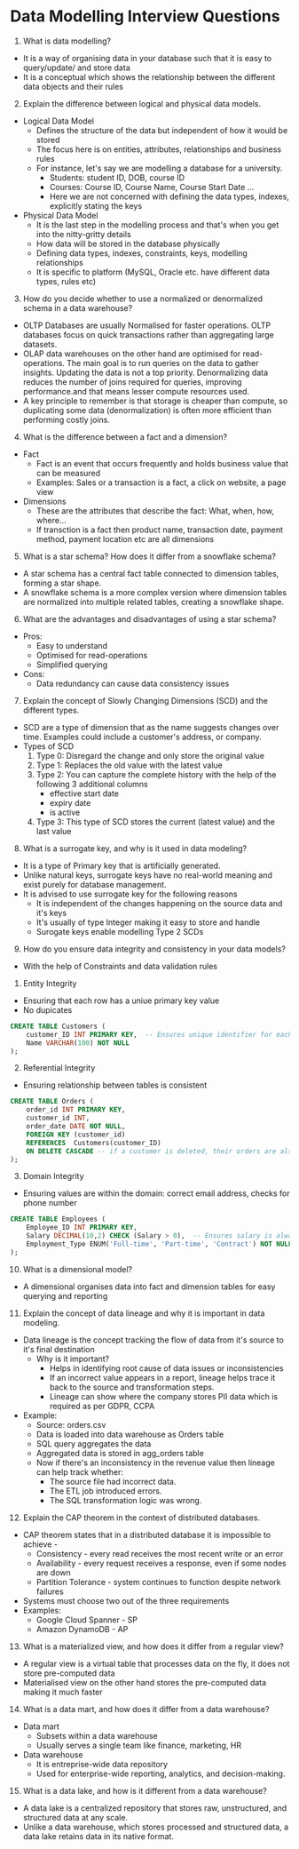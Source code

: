 # Data Modelling Interview Questions

1. What is data modelling?
- It is a way of organising data in your database such that it is easy to query/update/ and store data
- It is a conceptual which shows the relationship between the different data objects and their rules

2. Explain the difference between logical and physical data models.
- Logical Data Model
    - Defines the structure of the data but independent of how it would be stored
    - The focus here is on entities, attributes, relationships and business rules
    - For instance, let's say we are modelling a database for a university.
        - Students: student ID, DOB, course ID
        - Courses: Course ID, Course Name, Course Start Date ...
        - Here we are not concerned with defining the data types, indexes, explicitly stating the keys  
- Physical Data Model
    - It is the last step in the modelling process and that's when you get into the nitty-gritty details
    - How data will be stored in the database physically
    - Defining data types, indexes, constraints, keys, modelling relationships
    - It is specific to platform (MySQL, Oracle etc. have different data types, rules etc)   

3. How do you decide whether to use a normalized or denormalized schema in a data warehouse?
- OLTP Databases are usually Normalised for faster operations. OLTP databases focus on quick transactions rather than aggregating large datasets.
- OLAP data warehouses on the other hand are optimised for read-operations. The main goal is to run queries on the data to gather insights. Updating the data is not a top priority. Denormalizing data reduces the number of joins required for queries, improving performance.and that means lesser compute resources used. 
- A key principle to remember is that storage is cheaper than compute, so duplicating some data (denormalization) is often more efficient than performing costly joins.

4. What is the difference between a fact and a dimension?
- Fact
    - Fact is an event that occurs frequently and holds business value that can be measured
    - Examples: Sales or a transaction is a fact, a click on website, a page view
- Dimensions
    - These are the attributes that describe the fact: What, when, how, where...
    - If transction is a fact then product name, transaction date, payment method, payment location etc are all dimensions

5. What is a star schema? How does it differ from a snowflake schema?
- A star schema has a central fact table connected to dimension tables, forming a star shape. 
- A snowflake schema is a more complex version where dimension tables are normalized into multiple related tables, creating a snowflake shape.

6. What are the advantages and disadvantages of using a star schema?
- Pros:
    - Easy to understand
    - Optimised for read-operations
    - Simplified querying
- Cons:
    - Data redundancy can cause data consistency issues

7. Explain the concept of Slowly Changing Dimensions (SCD) and the different types.
- SCD are a type of dimension that as the name suggests changes over time. Examples could include a customer's address, or company.
- Types of SCD
    1. Type 0: Disregard the change and only store the original value
    2. Type 1: Replaces the old value with the latest value
    3. Type 2: You can capture the complete history with the help of the following 3 additional columns
        - effective start date
        - expiry date
        - is active
    4. Type 3: This type of SCD stores the current (latest value) and the last value

8. What is a surrogate key, and why is it used in data modeling?
- It is a type of Primary key that is artificially generated.
- Unlike natural keys, surrogate keys have no real-world meaning and exist purely for database management.
- It is advised to use surrogate key for the following reasons
    - It is independent of the changes happening on the source data and it's keys
    - It's usually of type Integer making it easy to store and handle
    - Surogate keys enable modelling Type 2 SCDs


9. How do you ensure data integrity and consistency in your data models?
- With the help of Constraints and data validation rules
1. Entity Integrity
- Ensuring that each row has a uniue primary key value
- No dupicates
```sql
CREATE TABLE Customers (
    customer_ID INT PRIMARY KEY,  -- Ensures unique identifier for each customer
    Name VARCHAR(100) NOT NULL
);
```
2. Referential Integrity 
- Ensuring relationship between tables is consistent
```sql
CREATE TABLE Orders (
    order_id INT PRIMARY KEY,
    customer_id INT,
    order_date DATE NOT NULL,
    FOREIGN KEY (customer_id) 
    REFERENCES  Customers(customer_ID)
    ON DELETE CASCADE -- if a customer is deleted, their orders are also removed
);
```
3. Domain Integrity
- Ensuring values are within the domain: correct email address, checks for phone number

```sql
CREATE TABLE Employees (
    Employee_ID INT PRIMARY KEY,
    Salary DECIMAL(10,2) CHECK (Salary > 0),  -- Ensures salary is always positive
    Employment_Type ENUM('Full-time', 'Part-time', 'Contract') NOT NULL  -- Restricts values
);
```

10. What is a dimensional model?
- A dimensional organises data into fact and dimension tables for easy querying and reporting

11. Explain the concept of data lineage and why it is important in data modeling.
- Data lineage is the concept tracking the flow of data from it's source to it's final destination
    - Why is it important?
        - Helps in identifying root cause of data issues or inconsistencies
        - If an incorrect value appears in a report, lineage helps trace it back to the source and transformation steps.
        - Lineage can show where the company stores PII data which is required as per GDPR, CCPA
- Example:
    - Source: orders.csv
    - Data is loaded into data warehouse as Orders table
    - SQL query aggregates the data
    - Aggregated data is stored in agg_orders table
    - Now if there's an inconsistency in the revenue value then lineage can help track whether:
        - The source file had incorrect data.
        - The ETL job introduced errors.
        - The SQL transformation logic was wrong. 

12. Explain the CAP theorem in the context of distributed databases.
- CAP theorem states that in a distributed database it is impossible to achieve - 
    - Consistency - every read receives the most recent write or an error
    - Availability - every request receives a response, even if some nodes are down
    - Partition Tolerance - system continues to function despite network failures
- Systems must choose two out of the three requirements
- Examples: 
    - Google Cloud Spanner - SP
    - Amazon DynamoDB - AP

13. What is a materialized view, and how does it differ from a regular view?
- A regular view is a virtual table that processes data on the fly, it does not store pre-computed data
- Materialised view on the other hand stores the pre-computed data making it much faster

14. What is a data mart, and how does it differ from a data warehouse?
- Data mart
    - Subsets within a data warehouse
    - Usually serves a single team like finance, marketing, HR
- Data warehouse
    - It is entreprise-wide data repository
    - Used for enterprise-wide reporting, analytics, and decision-making.

15. What is a data lake, and how is it different from a data warehouse?
- A data lake is a centralized repository that stores raw, unstructured, and structured data at any scale. 
- Unlike a data warehouse, which stores processed and structured data, a data lake retains data in its native format.